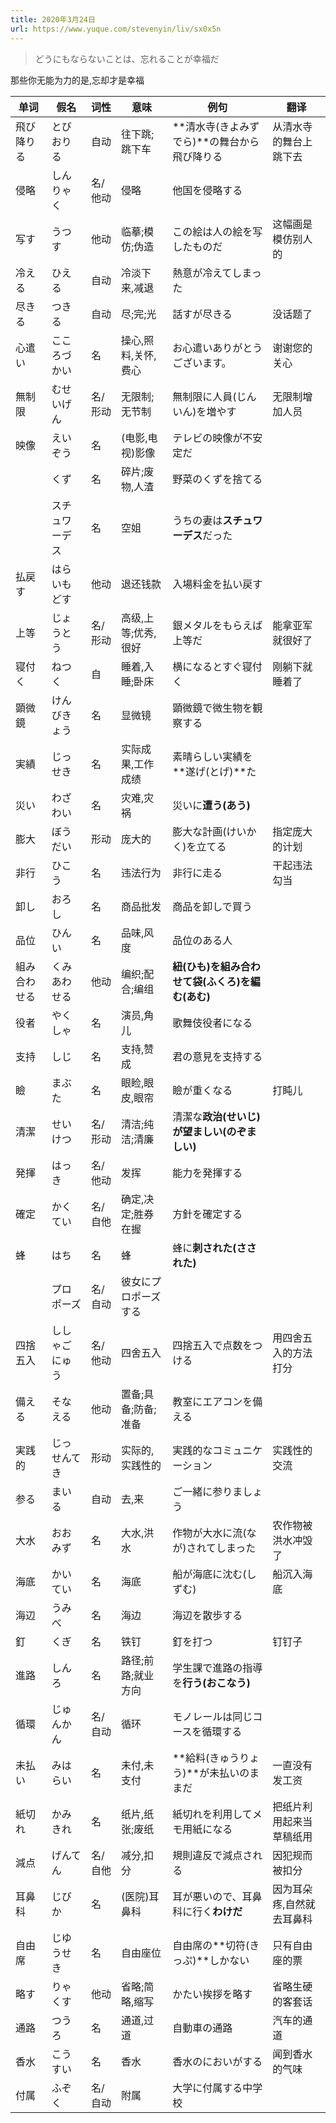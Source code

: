 ```yaml
---
title: 2020年3月24日
url: https://www.yuque.com/stevenyin/liv/sx0x5n
---
```


> どうにもならないことは、忘れることが幸福だ

那些你无能为力的是,忘却才是幸福

| 单词 | 假名 | 词性 | 意味 | 例句 | 翻译 |
| --- | --- | --- | --- | --- | --- |
| 飛び降りる | とびおりる | 自动 | 往下跳;跳下车 | **清水寺(きよみずでら)**の舞台から飛び降りる | 从清水寺的舞台上跳下去 |
| 侵略 | しんりゃく | 名/他动 | 侵略 | 他国を侵略する |  |
| 写す | うつす | 他动 | 临摹;模仿;伪造 | この絵は人の絵を写したものだ | 这幅画是模仿别人的 |
| 冷える | ひえる | 自动 | 冷淡下来,减退 | 熱意が冷えてしまった |  |
| 尽きる | つきる | 自动 | 尽;完;光 | 話すが尽きる | 没话题了 |
| 心遣い | こころづかい | 名 | 操心,照料,关怀,费心 | お心遣いありがとうございます。 | 谢谢您的关心 |
| 無制限 | むせいげん | 名/形动 | 无限制;无节制 | 無制限に人員(じんいん)を増やす | 无限制增加人员 |
| 映像 | えいぞう | 名 | (电影,电视)影像 | テレビの映像が不安定だ |  |
|  | くず | 名 | 碎片;废物,人渣 | 野菜のくずを捨てる |  |
|  | スチュワーデス | 名 | 空姐 | うちの妻は**スチュワーデス**だった |  |
| 払戻す | はらいもどす | 他动 | 退还钱款 | 入場料金を払い戻す |  |
| 上等 | じょうとう | 名/形动 | 高级,上等;优秀,很好 | 銀メタルをもらえば上等だ | 能拿亚军就很好了 |
| 寝付く | ねつく | 自 | 睡着,入睡;卧床 | 横になるとすぐ寝付く | 刚躺下就睡着了 |
| 顕微鏡 | けんびきょう | 名 | 显微镜 | 顕微鏡で微生物を観察する |  |
| 実績 | じっせき | 名 | 实际成果,工作成绩 | 素晴らしい実績を**遂げ(とげ)**た |  |
| 災い | わざわい | 名 | 灾难,灾祸 | 災いに**遭う(あう)** |  |
| 膨大 | ぼうだい | 形动 | 庞大的 | 膨大な計画(けいかく)を立てる | 指定庞大的计划 |
| 非行 | ひこう | 名 | 违法行为 | 非行に走る | 干起违法勾当 |
| 卸し | おろし | 名 | 商品批发 | 商品を卸しで買う |  |
| 品位 | ひんい | 名 | 品味,风度 | 品位のある人 |  |
| 組み合わせる | くみあわせる | 他动 | 编织;配合;编组 | **紐(ひも)**を組み合わせて**袋(ふくろ)**を**編む(あむ)** |  |
| 役者 | やくしゃ | 名 | 演员,角儿 | 歌舞伎役者になる |  |
| 支持 | しじ | 名 | 支持,赞成 | 君の意見を支持する |  |
| 瞼 | まぶた | 名 | 眼睑,眼皮,眼帘 | 瞼が重くなる | 打盹儿 |
| 清潔 | せいけつ | 名/形动 | 清洁;纯洁;清廉 | 清潔な**政治(せいじ)**が**望ましい(のぞましい)** |  |
| 発揮 | はっき | 名/他动 | 发挥 | 能力を発揮する |  |
| 確定 | かくてい | 名/自他 | 确定,决定;胜券在握 | 方針を確定する |  |
| 蜂 | はち | 名 | 蜂 | 蜂に**刺された(さされた)** |  |
|  | プロポーズ | 名/自动 | 彼女にプロポーズする |  |  |
| 四捨五入 | ししゃごにゅう | 名/他动 | 四舍五入 | 四捨五入で点数をつける | 用四舍五入的方法打分 |
| 備える | そなえる | 他动 | 置备;具备;防备;准备 | 教室にエアコンを備える |  |
| 実践的 | じっせんてき | 形动 | 实际的,实践性的 | 実践的なコミュニケーション | 实践性的交流 |
| 参る | まいる | 自动 | 去,来 | ご一緒に参りましょう |  |
| 大水 | おおみず | 名 | 大水,洪水 | 作物が大水に流(なが)されてしまった | 农作物被洪水冲毁了 |
| 海底 | かいてい | 名 | 海底 | 船が海底に沈む(しずむ) | 船沉入海底 |
| 海辺 | うみべ | 名 | 海边 | 海辺を散歩する |  |
| 釘 | くぎ | 名 | 铁钉 | 釘を打つ | 钉钉子 |
| 進路 | しんろ | 名 | 路径;前路;就业方向 | 学生課で進路の指導を**行う(おこなう)** |  |
| 循環 | じゅんかん | 名/自动 | 循环 | モノレールは同じコースを循環する |  |
| 未払い | みはらい | 名 | 未付,未支付 | **給料(きゅうりょう)**が未払いのままだ | 一直没有发工资 |
| 紙切れ | かみきれ | 名 | 纸片,纸张;废纸 | 紙切れを利用してメモ用紙になる | 把纸片利用起来当草稿纸用 |
| 減点 | げんてん | 名/自他 | 减分,扣分 | 規則違反で減点される | 因犯规而被扣分 |
| 耳鼻科 | じびか | 名 | (医院)耳鼻科 | 耳が悪いので、耳鼻科に行く**わけだ** | 因为耳朵疼,自然就去耳鼻科 |
| 自由席 | じゆうせき | 名 | 自由座位 | 自由席の**切符(きっぷ)**しかない | 只有自由座的票 |
| 略す | りゃくす | 他动 | 省略;简略,缩写 | かたい挨拶を略す | 省略生硬的客套话 |
| 通路 | つうろ | 名 | 通道,过道 | 自動車の通路 | 汽车的通道 |
| 香水 | こうすい | 名 | 香水 | 香水のにおいがする | 闻到香水的气味 |
| 付属 | ふぞく | 名/自动 | 附属 | 大学に付属する中学校 |  |
